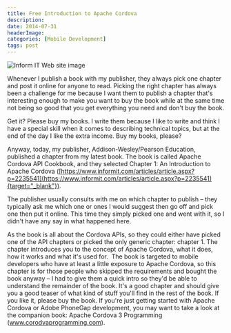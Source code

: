 ```yaml
---
title: Free Introduction to Apache Cordova
description: 
date: 2014-07-31
headerImage: 
categories: [Mobile Development]
tags: post
---
```


![Inform IT Web site image](/images/covers/introduction-to-apache-cordova-120.png)

Whenever I publish a book with my publisher, they always pick one chapter and post it online for anyone to read. Picking the right chapter has always been a challenge for me because I want them to publish a chapter that's interesting enough to make you want to buy the book while at the same time not being so good that you get everything you need and don't buy the book.

Get it? Please buy my books. I write them because I like to write and think I have a special skill when it comes to describing technical topics, but at the end of the day I like the extra income. Buy my books, please?

Anyway, today, my publisher, Addison-Wesley/Pearson Education, published a chapter from my latest book. The book is called Apache Cordova API Cookbook, and they selected Chapter 1: An Introduction to Apache Cordova ([https://www.informit.com/articles/article.aspx?p=2235541](https://www.informit.com/articles/article.aspx?p=2235541){target="_blank"}).

The publisher usually consults with me on which chapter to publish – they typically ask me which one or ones I would suggest then go off and pick one then put it online. This time they simply picked one and went with it, so I didn't have any say in what happened here.

As the book is all about the Cordova APIs, so they could either have picked one of the API chapters or picked the only generic chapter: chapter 1. The chapter introduces you to the concept of Apache Cordova, what it does, how it works and what it's used for.  The book is targeted to mobile developers who have at least a little exposure to Apache Cordova, so this chapter is for those people who skipped the requirements and bought the book anyway – I had to give them a quick intro so they'd be able to understand the remainder of the book. It's a good chapter and should give you a good teaser of what kind of stuff you'll find in the rest of the book. If you like it, please buy the book. If you're just getting started with Apache Cordova or Adobe PhoneGap development, you may want to take a look at the companion book: Apache Cordova 3 Programming (www.corodvaprogramming.com).